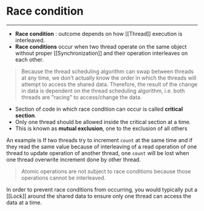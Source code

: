 # Race condition
<hr>

-   **Race condition** : outcome depends on how [[Thread]] execution is interleaved.
-   **Race conditions** occur when two thread operate on the same object without proper [[Synchronization]] and their operation interleaves on each other.  

>Because the thread scheduling algorithm can swap between threads at any time, we don't actually know the order in which the threads will attempt to access the shared data. Therefore, the result of the change in data is dependent on the thread scheduling algorithm, i.e. both threads are "racing" to access/change the data.
>
-   Section of code in which race condition can occur is called **critical section**.
-   Only one thread should be allowed inside the critical section at a time.
-   This is known as **mutual exclusion**, one to the exclusion of all others

An example is If two threads try to increment `count` at the same time and if they read the same value because of interleaving of a read operation of one thread to update operation of another thread, one `count` will be lost when one thread overwrite increment done by other thread. 
>Atomic operations are not subject to race conditions because those operations cannot be interleaved.   

In order to prevent race conditions from occurring, you would typically put a [[Lock]] around the shared data to ensure only one thread can access the data at a time.

